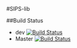 #SIPS-lib

##Build Status

* dev [![Build Status](https://travis-ci.org/deepsidhu1313/SIPS-lib.svg?branch=dev)](https://travis-ci.org/deepsidhu1313/SIPS-lib)
* Master [![Build Status](https://travis-ci.org/deepsidhu1313/SIPS-lib.svg?branch=master)](https://travis-ci.org/deepsidhu1313/SIPS-lib)
